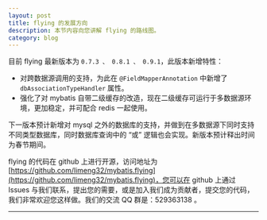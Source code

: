 ```yaml
---
layout: post
title: flying 的发展方向
description: 本节内容向您讲解 flying 的路线图。
category: blog
---
```

目前 flying 最新版本为 `0.7.3 、 0.8.1 、 0.9.1`，此版本新增特性：

- 对跨数据源调用的支持，为此在 `@FieldMapperAnnotation` 中新增了 `dbAssociationTypeHandler` 属性。
- 强化了对 mybatis 自带二级缓存的改造，现在二级缓存可运行于多数据源环境，更加稳定，并可配合 redis 一起使用。

下一版本预计新增对 mysql 之外的数据库的支持，并做到在多数据源下同时支持不同类型数据库，同时数据库查询中的 “或” 逻辑也会实现。新版本预计释出时间为春节期间。

flying 的代码在 github 上进行开源，访问地址为 [https://github.com/limeng32/mybatis.flying](https://github.com/limeng32/mybatis.flying)，您可以在 github 上通过 Issues 与我们联系，提出您的需要，或是加入我们成为贡献者，提交您的代码，我们非常欢迎您这样做。我们的交流 QQ 群是：529363138 。
- - -

